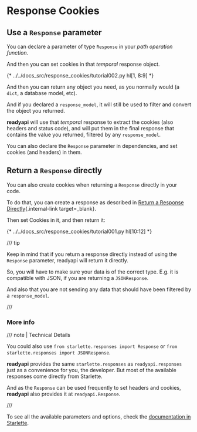 # Response Cookies

## Use a `Response` parameter

You can declare a parameter of type `Response` in your *path operation function*.

And then you can set cookies in that *temporal* response object.

{* ../../docs_src/response_cookies/tutorial002.py hl[1, 8:9] *}

And then you can return any object you need, as you normally would (a `dict`, a database model, etc).

And if you declared a `response_model`, it will still be used to filter and convert the object you returned.

**readyapi** will use that *temporal* response to extract the cookies (also headers and status code), and will put them in the final response that contains the value you returned, filtered by any `response_model`.

You can also declare the `Response` parameter in dependencies, and set cookies (and headers) in them.

## Return a `Response` directly

You can also create cookies when returning a `Response` directly in your code.

To do that, you can create a response as described in [Return a Response Directly](response-directly.md){.internal-link target=_blank}.

Then set Cookies in it, and then return it:

{* ../../docs_src/response_cookies/tutorial001.py hl[10:12] *}

/// tip

Keep in mind that if you return a response directly instead of using the `Response` parameter, readyapi will return it directly.

So, you will have to make sure your data is of the correct type. E.g. it is compatible with JSON, if you are returning a `JSONResponse`.

And also that you are not sending any data that should have been filtered by a `response_model`.

///

### More info

/// note | Technical Details

You could also use `from starlette.responses import Response` or `from starlette.responses import JSONResponse`.

**readyapi** provides the same `starlette.responses` as `readyapi.responses` just as a convenience for you, the developer. But most of the available responses come directly from Starlette.

And as the `Response` can be used frequently to set headers and cookies, **readyapi** also provides it at `readyapi.Response`.

///

To see all the available parameters and options, check the <a href="https://www.starlette.io/responses/#set-cookie" class="external-link" target="_blank">documentation in Starlette</a>.
